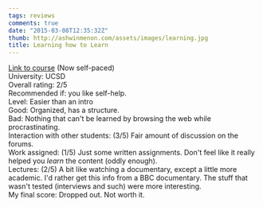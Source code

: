 ```yaml
---
tags: reviews
comments: true
date: "2015-03-08T12:35:32Z"
thumb: http://ashwinmenon.com/assets/images/learning.jpg
title: Learning how to Learn
---
```


[Link to course](https://www.coursera.org/learn/learning-how-to-learn) (Now self-paced)  
University: UCSD  
Overall rating: 2/5  
Recommended if: you like self-help.  
Level: Easier than an intro  
Good: Organized, has a structure.  
Bad: Nothing that can't be learned by browsing the web while procrastinating.  
Interaction with other students: (3/5) Fair amount of discussion on the forums.  
Work assigned: (1/5) Just some written assignments. Don't feel like it really helped you *learn* the content (oddly enough).  
Lectures: (2/5) A bit like watching a documentary, except a little more academic. I'd rather get this info from a BBC documentary. The stuff that wasn't tested (interviews and such) were more interesting.  
My final score: Dropped out. Not worth it.  

